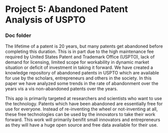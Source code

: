 # Project 5: Abandoned Patent Analysis of USPTO

### Doc folder

The lifetime of a patent is 20 years, but many patents get abandoned before completing this duration. This is in part due to the high maintenance fee required by United States Patent and Trademark Office (USPTO), lack of demand for licensing, limited scope for workability in dynamic market situation or deficit of investment in taking it forward. We have created a knowledge repository of abandoned patents in USPTO which are available for use by the scholars, entrepreneurs and others in the society. In this paper we have analyzed some trends in the rate of abandonment over the years vis a vis non-abandoned patents over the years.

This app is primarily targeted at researchers and scientists who want to use the technology. Patents which have been abandoned are essentially free for use for everyone. Instead of re-inventing the wheel or not-inventing at all, these free technologies can be used by the innovators to take their work forward. This work will primarily benifit small innovators and entrepreneurs as they will have a huge open source and free data available for their use.
